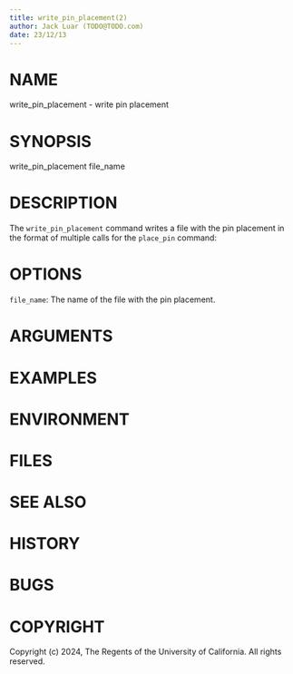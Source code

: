 ```yaml
---
title: write_pin_placement(2)
author: Jack Luar (TODO@TODO.com)
date: 23/12/13
---
```


# NAME

write_pin_placement - write pin placement

# SYNOPSIS

write_pin_placement 
    file_name


# DESCRIPTION

The `write_pin_placement` command writes a file with the pin placement in the format of multiple calls for the `place_pin` command:

# OPTIONS

`file_name`:  The name of the file with the pin placement.

# ARGUMENTS

# EXAMPLES

# ENVIRONMENT

# FILES

# SEE ALSO

# HISTORY

# BUGS

# COPYRIGHT

Copyright (c) 2024, The Regents of the University of California. All rights reserved.
